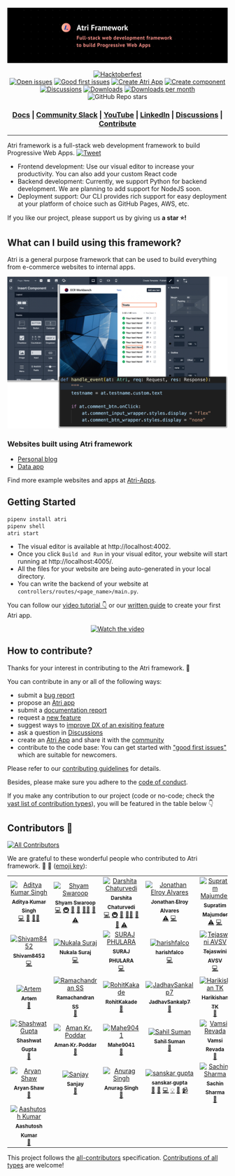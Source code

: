 ![banner](readme-assets/github_new.png)

<div align="center">

  <a href="https://github.com/Atri-Labs/atrilabs-engine/issues?q=is%3Aopen+is%3Aissue+label%3Ahacktoberfest" target="_blank"><img src="https://img.shields.io/github/hacktoberfest/2022/Atri-Labs/atrilabs-engine" alt="Hacktoberfest"></a>
  </br>
  <a href="https://github.com/Atri-Labs/atrilabs-engine/issues" target="_blank"><img src="https://img.shields.io/github/issues/Atri-Labs/atrilabs-engine?color=FEF08A" alt="Open issues"></a>
  <a href="https://github.com/Atri-Labs/atrilabs-engine/issues?q=is%3Aissue+is%3Aopen+label%3A%22good+first+issue%22" target="_blank"><img src="https://img.shields.io/github/issues/Atri-Labs/atrilabs-engine/good%20first%20issue?color=FEF08A" alt="Good first issues"></a>
  <a href="https://github.com/Atri-Labs/atrilabs-engine/issues?q=is%3Aopen+is%3Aissue+label%3Aatri-app" target="_blank"><img src="https://img.shields.io/github/issues/Atri-Labs/atrilabs-engine/atri-app?color=FEF08A&label=create-atri-app%20issues" alt="Create Atri App"></a>
  <a href="https://github.com/Atri-Labs/atrilabs-engine/issues?q=is%3Aissue+is%3Aopen+label%3Acreate-component" target="_blank"><img src="https://img.shields.io/github/issues/Atri-Labs/atrilabs-engine/create-component?color=FEF08A" alt="Create component"></a>
  </br>
  <a href="https://github.com/Atri-Labs/atrilabs-engine/discussions" target="_blank"><img src="https://img.shields.io/github/discussions/Atri-Labs/atrilabs-engine?color=DB2777" alt="Discussions"></a>
  <a href="https://pepy.tech/badge/atri" target="_blank"><img src="https://pepy.tech/badge/atri" alt="Downloads"></a>
  <a href="https://pepy.tech/badge/atri/month" target="_blank"><img src="https://pepy.tech/badge/atri/month" alt="Downloads per month"></a>
  </br>
  <img alt="GitHub Repo stars" src="https://img.shields.io/github/stars/Atri-Labs/atrilabs-engine?style=social">
  <h3 align="center">
    <a href="https://docs.atrilabs.com/">Docs</a>
    <span> | </span>
    <a href="https://join.slack.com/t/atricommunity/shared_invite/zt-1e756m1at-bZBxngvw7KWWO0riI4pc0w">Community Slack</a>
    <span> | </span>
    <a href="https://www.youtube.com/channel/UC1uR2Q5x_8olWS_Y4PdK1Bw">YouTube</a>
    <span> | </span>
    <a href="https://www.linkedin.com/company/atri-labs">LinkedIn</a>
    <span> | </span>
    <a href="https://github.com/Atri-Labs/atrilabs-engine/discussions">Discussions</a>
    <span> | </span>
    <a href="https://github.com/mindsdb/mindsdb/projects">Contribute</a>
  </h3>
  
</div>

----------------------------------------

Atri framework is a full-stack web development framework to build Progressive Web Apps. [![Tweet](https://img.shields.io/twitter/url/http/shields.io.svg?style=social)](https://twitter.com/intent/tweet?text=Check%20out%20this%20new%20full-stack%20web%20development%20framework:%20&url=https://github.com/Atri-Labs/atrilabs-engine&hashtags=webframework,fullstack,react,python)

- Frontend development: Use our visual editor to increase your productivity. You can also add your custom React code
- Backend development: Currently, we support Python for backend development. We are planning to add support for NodeJS soon. 
- Deployment support: Our CLI provides rich support for easy deployment at your platform of choice such as GitHub Pages, AWS, etc. 

If you like our project, please support us by giving us **a star ⭐!**

## What can I build using this framework?

Atri is a general purpose framework that can be used to build everything from e-commerce websites to internal apps. 


![teaser-image](readme-assets/teaser-image.png)


### Websites built using Atri framework

- [Personal blog](https://atri-apps.github.io/personal_blog/)
- [Data app](https://atri-apps.github.io/review_tabular_data/)

Find more example websites and apps at [Atri-Apps](https://github.com/orgs/Atri-Apps/repositories). 

## Getting Started

```shell
pipenv install atri
pipenv shell
atri start
```

- The visual editor is available at http://localhost:4002. 
- Once you click `Build and Run` in your visual editor, your website will start running at http://localhost:4005/. 
- All the files for your website are being auto-generated in your local directory.
- You can write the backend of your website at `controllers/routes/<page_name>/main.py`.

You can follow our [video tutorial 👇](https://www.youtube.com/watch?v=cNCUVF9o8oY) or our [written guide](https://docs.atrilabs.com/getting-started/create-app) to create your first Atri app. 

<div align="center">

  [![Watch the video](https://img.youtube.com/vi/cNCUVF9o8oY/0.jpg)](https://youtu.be/cNCUVF9o8oY)

</div>

## How to contribute?

Thanks for your interest in contributing to the Atri framework. 💖

You can contribute in any or all of the following ways: 

- submit a [bug report](https://github.com/Atri-Labs/atrilabs-engine/issues/new/choose) 
- propose an [Atri app](https://github.com/Atri-Labs/atrilabs-engine/issues/new/choose)
- submit a [documentation report](https://github.com/Atri-Labs/atrilabs-engine/issues/new/choose)
- request a [new feature](https://github.com/Atri-Labs/atrilabs-engine/issues/new/choose)
- suggest ways to [improve DX of an exisiting feature](https://github.com/Atri-Labs/atrilabs-engine/issues/new/choose)
- ask a question in [Discussions](https://github.com/Atri-Labs/atrilabs-engine/discussions)
- create an [Atri App](https://github.com/orgs/Atri-Apps/repositories) and share it with the [community](https://github.com/Atri-Labs/atrilabs-engine/discussions/categories/show-and-tell)
- contribute to the code base: You can get started with ["good first issues"](https://github.com/Atri-Labs/atrilabs-engine/issues?q=is%3Aissue+is%3Aopen+label%3A%22good+first+issue%22) which are suitable for newcomers. 

Please refer to our [contributing guidelines](CONTRIBUTING.md) for details. 

Besides, please make sure you adhere to the [code of conduct](CODE_OF_CONDUCT.md). 

If you make any contribution to our project (code or no-code; check the [vast list of contribution types](https://allcontributors.org/docs/en/emoji-key)), you will be featured in the table below 👇

## Contributors 🎉

<!-- ALL-CONTRIBUTORS-BADGE:START - Do not remove or modify this section -->
[![All Contributors](https://img.shields.io/badge/all_contributors-36-orange.svg?style=flat-square)](#contributors-)
<!-- ALL-CONTRIBUTORS-BADGE:END -->

We are grateful to these wonderful people who contributed to Atri framework. 🙏 🤩 ([emoji key](https://allcontributors.org/docs/en/emoji-key)):

<!-- ALL-CONTRIBUTORS-LIST:START - Do not remove or modify this section -->
<!-- prettier-ignore-start -->
<!-- markdownlint-disable -->
<table>
  <tbody>
    <tr>
      <td align="center"><a href="https://github.com/adityaxpique"><img src="https://avatars.githubusercontent.com/u/56078748?v=4?s=100" width="100px;" alt="Aditya Kumar Singh"/><br /><sub><b>Aditya Kumar Singh</b></sub></a><br /><a href="https://github.com/Atri-Labs/atrilabs-engine/commits?author=adityaxpique" title="Code">💻</a> <a href="#maintenance-adityaxpique" title="Maintenance">🚧</a> <a href="#mentoring-adityaxpique" title="Mentoring">🧑‍🏫</a></td>
      <td align="center"><a href="https://github.com/cruxcode"><img src="https://avatars.githubusercontent.com/u/30747788?v=4?s=100" width="100px;" alt="Shyam Swaroop"/><br /><sub><b>Shyam Swaroop</b></sub></a><br /><a href="https://github.com/Atri-Labs/atrilabs-engine/commits?author=cruxcode" title="Code">💻</a> <a href="#infra-cruxcode" title="Infrastructure (Hosting, Build-Tools, etc)">🚇</a> <a href="#projectManagement-cruxcode" title="Project Management">📆</a> <a href="#maintenance-cruxcode" title="Maintenance">🚧</a> <a href="#mentoring-cruxcode" title="Mentoring">🧑‍🏫</a> <a href="https://github.com/Atri-Labs/atrilabs-engine/pulls?q=is%3Apr+reviewed-by%3Acruxcode" title="Reviewed Pull Requests">👀</a> <a href="https://github.com/Atri-Labs/atrilabs-engine/commits?author=cruxcode" title="Tests">⚠️</a></td>
      <td align="center"><a href="https://www.linkedin.com/in/darshitac/"><img src="https://avatars.githubusercontent.com/u/102641692?v=4?s=100" width="100px;" alt="Darshita Chaturvedi"/><br /><sub><b>Darshita Chaturvedi</b></sub></a><br /><a href="https://github.com/Atri-Labs/atrilabs-engine/commits?author=darshitac11" title="Code">💻</a> <a href="#infra-darshitac11" title="Infrastructure (Hosting, Build-Tools, etc)">🚇</a> <a href="#maintenance-darshitac11" title="Maintenance">🚧</a> <a href="#mentoring-darshitac11" title="Mentoring">🧑‍🏫</a> <a href="#projectManagement-darshitac11" title="Project Management">📆</a> <a href="https://github.com/Atri-Labs/atrilabs-engine/pulls?q=is%3Apr+reviewed-by%3Adarshitac11" title="Reviewed Pull Requests">👀</a> <a href="https://github.com/Atri-Labs/atrilabs-engine/commits?author=darshitac11" title="Tests">⚠️</a></td>
      <td align="center"><a href="https://github.com/jonathanalvares9009"><img src="https://avatars.githubusercontent.com/u/74007627?v=4?s=100" width="100px;" alt="Jonathan Elroy Alvares"/><br /><sub><b>Jonathan Elroy Alvares</b></sub></a><br /><a href="https://github.com/Atri-Labs/atrilabs-engine/commits?author=jonathanalvares9009" title="Tests">⚠️</a> <a href="https://github.com/Atri-Labs/atrilabs-engine/commits?author=jonathanalvares9009" title="Code">💻</a></td>
      <td align="center"><a href="https://github.com/Supratim30"><img src="https://avatars.githubusercontent.com/u/49454292?v=4?s=100" width="100px;" alt="Supratim Majumder"/><br /><sub><b>Supratim Majumder</b></sub></a><br /><a href="https://github.com/Atri-Labs/atrilabs-engine/commits?author=Supratim30" title="Tests">⚠️</a> <a href="https://github.com/Atri-Labs/atrilabs-engine/commits?author=Supratim30" title="Code">💻</a></td>
      <td align="center"><a href="https://github.com/MuminAhmadKhan"><img src="https://avatars.githubusercontent.com/u/63766734?v=4?s=100" width="100px;" alt="MuminAhmadKhan"/><br /><sub><b>MuminAhmadKhan</b></sub></a><br /><a href="https://github.com/Atri-Labs/atrilabs-engine/commits?author=MuminAhmadKhan" title="Code">💻</a></td>
      <td align="center"><a href="https://github.com/Rishabh2012329"><img src="https://avatars.githubusercontent.com/u/57484495?v=4?s=100" width="100px;" alt="Rishabh Baid"/><br /><sub><b>Rishabh Baid</b></sub></a><br /><a href="https://github.com/Atri-Labs/atrilabs-engine/commits?author=Rishabh2012329" title="Code">💻</a></td>
    </tr>
    <tr>
      <td align="center"><a href="https://github.com/Shivam8452"><img src="https://avatars.githubusercontent.com/u/97235825?v=4?s=100" width="100px;" alt="Shivam8452"/><br /><sub><b>Shivam8452</b></sub></a><br /><a href="https://github.com/Atri-Labs/atrilabs-engine/commits?author=Shivam8452" title="Code">💻</a></td>
      <td align="center"><a href="https://lucidmach.vercel.app/"><img src="https://avatars.githubusercontent.com/u/39376102?v=4?s=100" width="100px;" alt="Nukala Suraj"/><br /><sub><b>Nukala Suraj</b></sub></a><br /><a href="https://github.com/Atri-Labs/atrilabs-engine/commits?author=LucidMach" title="Code">💻</a></td>
      <td align="center"><a href="https://github.com/SurajPhulara"><img src="https://avatars.githubusercontent.com/u/73554410?v=4?s=100" width="100px;" alt="SURAJ PHULARA"/><br /><sub><b>SURAJ PHULARA</b></sub></a><br /><a href="https://github.com/Atri-Labs/atrilabs-engine/commits?author=SurajPhulara" title="Code">💻</a></td>
      <td align="center"><a href="https://github.com/harishfalco"><img src="https://avatars.githubusercontent.com/u/62054469?v=4?s=100" width="100px;" alt="harishfalco"/><br /><sub><b>harishfalco</b></sub></a><br /><a href="https://github.com/Atri-Labs/atrilabs-engine/commits?author=harishfalco" title="Code">💻</a></td>
      <td align="center"><a href="https://github.com/Tej-git-212"><img src="https://avatars.githubusercontent.com/u/69730029?v=4?s=100" width="100px;" alt="Tejaswini AVSV"/><br /><sub><b>Tejaswini AVSV</b></sub></a><br /><a href="https://github.com/Atri-Labs/atrilabs-engine/commits?author=Tej-git-212" title="Code">💻</a></td>
      <td align="center"><a href="https://github.com/ayushi0809"><img src="https://avatars.githubusercontent.com/u/42436449?v=4?s=100" width="100px;" alt="ayushi0809"/><br /><sub><b>ayushi0809</b></sub></a><br /><a href="#userTesting-ayushi0809" title="User Testing">📓</a></td>
      <td align="center"><a href="https://github.com/Potato-29"><img src="https://avatars.githubusercontent.com/u/53327808?v=4?s=100" width="100px;" alt="Prayas Ahir"/><br /><sub><b>Prayas Ahir</b></sub></a><br /><a href="#userTesting-Potato-29" title="User Testing">📓</a></td>
    </tr>
    <tr>
      <td align="center"><a href="https://github.com/corners2wall"><img src="https://avatars.githubusercontent.com/u/110557519?v=4?s=100" width="100px;" alt="Artem"/><br /><sub><b>Artem</b></sub></a><br /><a href="#research-corners2wall" title="Research">🔬</a></td>
      <td align="center"><a href="https://github.com/RamAIbot"><img src="https://avatars.githubusercontent.com/u/54279782?v=4?s=100" width="100px;" alt="Ramachandran SS"/><br /><sub><b>Ramachandran SS</b></sub></a><br /><a href="#userTesting-RamAIbot" title="User Testing">📓</a></td>
      <td align="center"><a href="https://github.com/RohitKakade"><img src="https://avatars.githubusercontent.com/u/89378775?v=4?s=100" width="100px;" alt="RohitKakade"/><br /><sub><b>RohitKakade</b></sub></a><br /><a href="#userTesting-RohitKakade" title="User Testing">📓</a></td>
      <td align="center"><a href="https://github.com/JadhavSankalp7"><img src="https://avatars.githubusercontent.com/u/68782251?v=4?s=100" width="100px;" alt="JadhavSankalp7"/><br /><sub><b>JadhavSankalp7</b></sub></a><br /><a href="#userTesting-JadhavSankalp7" title="User Testing">📓</a></td>
      <td align="center"><a href="https://github.com/harikishantk"><img src="https://avatars.githubusercontent.com/u/58771359?v=4?s=100" width="100px;" alt="Harikishan TK"/><br /><sub><b>Harikishan TK</b></sub></a><br /><a href="#userTesting-harikishantk" title="User Testing">📓</a></td>
      <td align="center"><a href="https://github.com/Sayak-singha"><img src="https://avatars.githubusercontent.com/u/69098567?v=4?s=100" width="100px;" alt="Sayak Singha"/><br /><sub><b>Sayak Singha</b></sub></a><br /><a href="#userTesting-Sayak-singha" title="User Testing">📓</a></td>
      <td align="center"><a href="https://github.com/PansaraPriyanshi"><img src="https://avatars.githubusercontent.com/u/72371836?v=4?s=100" width="100px;" alt="PansaraPriyanshi"/><br /><sub><b>PansaraPriyanshi</b></sub></a><br /><a href="#userTesting-PansaraPriyanshi" title="User Testing">📓</a></td>
    </tr>
    <tr>
      <td align="center"><a href="https://github.com/shashtag"><img src="https://avatars.githubusercontent.com/u/54642876?v=4?s=100" width="100px;" alt="Shashwat Gupta"/><br /><sub><b>Shashwat Gupta</b></sub></a><br /><a href="#userTesting-shashtag" title="User Testing">📓</a></td>
      <td align="center"><a href="https://aman10.web.app/"><img src="https://avatars.githubusercontent.com/u/76661001?v=4?s=100" width="100px;" alt="Aman Kr. Poddar"/><br /><sub><b>Aman Kr. Poddar</b></sub></a><br /><a href="#userTesting-Am10aN16" title="User Testing">📓</a></td>
      <td align="center"><a href="https://github.com/Mahe9041"><img src="https://avatars.githubusercontent.com/u/84344925?v=4?s=100" width="100px;" alt="Mahe9041"/><br /><sub><b>Mahe9041</b></sub></a><br /><a href="#userTesting-Mahe9041" title="User Testing">📓</a></td>
      <td align="center"><a href="https://github.com/sahilsuman933"><img src="https://avatars.githubusercontent.com/u/34382211?v=4?s=100" width="100px;" alt="Sahil Suman"/><br /><sub><b>Sahil Suman</b></sub></a><br /><a href="#userTesting-sahilsuman933" title="User Testing">📓</a></td>
      <td align="center"><a href="https://github.com/vamsirevada"><img src="https://avatars.githubusercontent.com/u/38239734?v=4?s=100" width="100px;" alt="Vamsi Revada"/><br /><sub><b>Vamsi Revada</b></sub></a><br /><a href="#userTesting-vamsirevada" title="User Testing">📓</a></td>
      <td align="center"><a href="https://www.linkedin.com/in/ayush-kumar-shukla/"><img src="https://avatars.githubusercontent.com/u/68881799?v=4?s=100" width="100px;" alt="Ayush Kumar Shukla"/><br /><sub><b>Ayush Kumar Shukla</b></sub></a><br /><a href="#userTesting-Ayush-k-Shukla" title="User Testing">📓</a></td>
      <td align="center"><a href="https://github.com/Nikhil-Singh-Parmar"><img src="https://avatars.githubusercontent.com/u/72020334?v=4?s=100" width="100px;" alt="Nikhil Singh Parmar"/><br /><sub><b>Nikhil Singh Parmar</b></sub></a><br /><a href="#userTesting-Nikhil-Singh-Parmar" title="User Testing">📓</a></td>
    </tr>
    <tr>
      <td align="center"><a href="https://github.com/aryans1319"><img src="https://avatars.githubusercontent.com/u/72180855?v=4?s=100" width="100px;" alt="Aryan Shaw"/><br /><sub><b>Aryan Shaw</b></sub></a><br /><a href="#userTesting-aryans1319" title="User Testing">📓</a></td>
      <td align="center"><a href="https://sanjayz.netlify.app/"><img src="https://avatars.githubusercontent.com/u/102804548?v=4?s=100" width="100px;" alt="Sanjay"/><br /><sub><b>Sanjay</b></sub></a><br /><a href="https://github.com/Atri-Labs/atrilabs-engine/issues?q=author%3Asanjayk0508" title="Bug reports">🐛</a></td>
      <td align="center"><a href="https://www.linkedin.com/in/anurag-singh-a428a61ab/"><img src="https://avatars.githubusercontent.com/u/63997049?v=4?s=100" width="100px;" alt="Anurag Singh"/><br /><sub><b>Anurag Singh</b></sub></a><br /><a href="https://github.com/Atri-Labs/atrilabs-engine/issues?q=author%3Aanuragc10" title="Bug reports">🐛</a></td>
      <td align="center"><a href="https://github.com/sanskarg348"><img src="https://avatars.githubusercontent.com/u/56079398?v=4?s=100" width="100px;" alt="sanskar gupta"/><br /><sub><b>sanskar gupta</b></sub></a><br /><a href="https://github.com/Atri-Labs/atrilabs-engine/issues?q=author%3Asanskarg348" title="Bug reports">🐛</a> <a href="https://github.com/Atri-Labs/atrilabs-engine/commits?author=sanskarg348" title="Documentation">📖</a> <a href="https://github.com/Atri-Labs/atrilabs-engine/commits?author=sanskarg348" title="Code">💻</a> <a href="#example-sanskarg348" title="Examples">💡</a> <a href="#promotion-sanskarg348" title="Promotion">📣</a> <a href="#video-sanskarg348" title="Videos">📹</a></td>
      <td align="center"><a href="https://github.com/devsachin007"><img src="https://avatars.githubusercontent.com/u/79436926?v=4?s=100" width="100px;" alt="Sachin Sharma"/><br /><sub><b>Sachin Sharma</b></sub></a><br /><a href="#question-devsachin007" title="Answering Questions">💬</a></td>
      <td align="center"><a href="https://github.com/Suryapp8"><img src="https://avatars.githubusercontent.com/u/113302256?v=4?s=100" width="100px;" alt="Surya Pandey"/><br /><sub><b>Surya Pandey</b></sub></a><br /><a href="#question-Suryapp8" title="Answering Questions">💬</a></td>
      <td align="center"><a href="https://github.com/ipriyanshi1708"><img src="https://avatars.githubusercontent.com/u/92941945?v=4?s=100" width="100px;" alt="Priyanshi Agarwal"/><br /><sub><b>Priyanshi Agarwal</b></sub></a><br /><a href="#question-ipriyanshi1708" title="Answering Questions">💬</a></td>
    </tr>
    <tr>
      <td align="center"><a href="http://aashutosh-kr.github.io"><img src="https://avatars.githubusercontent.com/u/95764284?v=4?s=100" width="100px;" alt="Aashutosh Kumar"/><br /><sub><b>Aashutosh Kumar</b></sub></a><br /><a href="#question-Aashutosh-kr" title="Answering Questions">💬</a></td>
    </tr>
  </tbody>
</table>

<!-- markdownlint-restore -->
<!-- prettier-ignore-end -->

<!-- ALL-CONTRIBUTORS-LIST:END -->
<!-- prettier-ignore-start -->
<!-- markdownlint-disable -->

<!-- markdownlint-restore -->
<!-- prettier-ignore-end -->

<!-- ALL-CONTRIBUTORS-LIST:END -->

This project follows the [all-contributors](https://allcontributors.org/) specification. [Contributions of all types](https://allcontributors.org/docs/en/emoji-key) are welcome!
